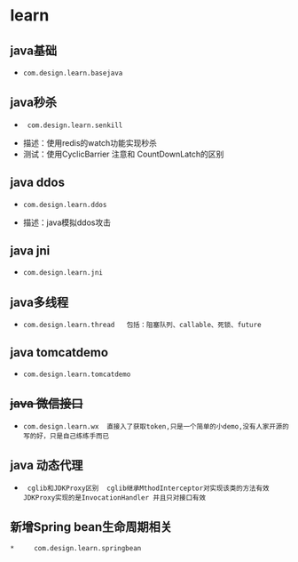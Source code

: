 # learn
 ## java基础 
  *     com.design.learn.basejava   

 ## **java秒杀** 
  *      com.design.learn.senkill
  * 描述：使用redis的watch功能实现秒杀
  * 测试：使用CyclicBarrier 注意和 CountDownLatch的区别
      
 ## java ddos 
  *     com.design.learn.ddos
  * 描述：java模拟ddos攻击 
  
 ## java jni 
  *     com.design.learn.jni  

 ## java多线程  
  *     com.design.learn.thread   包括：阻塞队列、callable、死锁、future  

 ## **java tomcatdemo**  
  *     com.design.learn.tomcatdemo
    
 ## ~~java 微信接口~~   
  *     com.design.learn.wx  直接入了获取token,只是一个简单的小demo,没有人家开源的写的好，只是自己练练手而已
   
 ## java 动态代理
  *      cglib和JDKProxy区别  cglib继承MthodInterceptor对实现该类的方法有效  JDKProxy实现的是InvocationHandler 并且只对接口有效
  
  
     
 ## **新增Spring bean生命周期相关**
    *     com.design.learn.springbean
 

